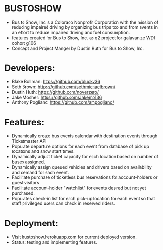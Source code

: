 # BUSTOSHOW

- Bus to Show, Inc is a Colorado Nonprofit Corporation with the mission of reducing impaired driving by organizing bus trips too and from events in an effort to reduce impaired driving and fuel consumption.
- features created for Bus to Show, Inc. as q2 project for galavanize WDI cohort g106
- Concept and Project Manger by Dustin Huth for Bus to Show, Inc.

# Developers:
- Blake Bollman: https://github.com/blucky36
- Seth Brown: https://github.com/sethmichaelbrown/
- Dustin Huth: https://github.com/noverzero/
- Jake Mosher: https://github.com/Jakemo136
- Anthony Pogliano: https://github.com/ampogliano/

# Features:
- Dynamically create bus events calendar with destination events through Ticketmaster API.
- Populate departure options for each event from database of pick up locations and show start times.
- Dynamically adjust ticket capacity for each location based on number of buses assigned.
- Dynamically assign queued vehicles and drivers based on availability and demand for each event.
- Facilitate purchase of ticketless bus reservations for account-holders or guest visitors
- Facilitate account-holder "watchlist" for events desired but not yet purchased.
- Populates check-in list for each pick-up location for each event so that staff privileged users can check in reserved riders.

# Deployment:
- Visit bustoshow.herokuapp.com for current deployed version.
- Status: testing and implementing features.
